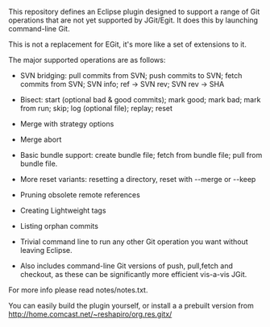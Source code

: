 This repository defines an Eclipse plugin designed to support
a range of Git operations that are not yet supported by JGit/Egit. It does
this by launching command-line Git.

This is not a replacement for EGit, it's more like a set of extensions to it.

The major supported operations are as follows:

- SVN bridging: pull commits from SVN; push commits to SVN; fetch commits from SVN; SVN info; ref -> SVN rev; SVN rev -> SHA

- Bisect: start (optional bad & good commits); mark good; mark bad; mark from run; skip; log (optional file); replay; reset

- Merge with strategy options

- Merge abort

- Basic bundle support: create bundle file; fetch from bundle file; pull from bundle file.

- More reset variants: resetting a directory, reset with --merge or --keep

- Pruning obsolete remote references

- Creating Lightweight tags

- Listing orphan commits

- Trivial command line to run any other Git operation you want without leaving Eclipse.

- Also includes command-line Git versions of push, pull,fetch and checkout, as these can be significantly more efficient vis-a-vis JGit.

For more info please read notes/notes.txt.


You can easily build the plugin yourself, or install a a prebuilt version from http://home.comcast.net/~reshapiro/org.res.gitx/

